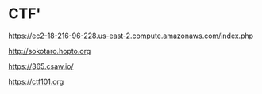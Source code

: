 # CTF'

https://ec2-18-216-96-228.us-east-2.compute.amazonaws.com/index.php

http://sokotaro.hopto.org

https://365.csaw.io/

https://ctf101.org
